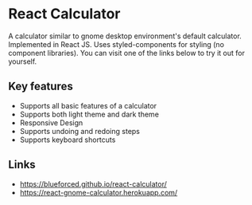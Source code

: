 # React Calculator
A calculator similar to gnome desktop environment's default calculator. Implemented in React JS. 
Uses styled-components for styling (no component libraries).
You can visit one of the links below to try it out for yourself.

## Key features
* Supports all basic features of a calculator
* Supports both light theme and dark theme
* Responsive Design
* Supports undoing and redoing steps
* Supports keyboard shortcuts

## Links
* https://blueforced.github.io/react-calculator/
* https://react-gnome-calculator.herokuapp.com/
